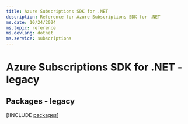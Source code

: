 ```yaml
---
title: Azure Subscriptions SDK for .NET
description: Reference for Azure Subscriptions SDK for .NET
ms.date: 10/24/2024
ms.topic: reference
ms.devlang: dotnet
ms.service: subscriptions
---
```

# Azure Subscriptions SDK for .NET - legacy
## Packages - legacy
[!INCLUDE [packages](subscriptions-index.md)]